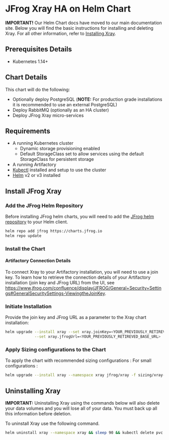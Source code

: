 # JFrog Xray HA on Helm Chart

**IMPORTANT!** Our Helm Chart docs have moved to our main documentation site. Below you will find the basic instructions for installing and deleting Xray. For all other information, refer to [Installing Xray](https://www.jfrog.com/confluence/display/JFROG/Installing+Xray).

## Prerequisites Details

* Kubernetes 1.14+

## Chart Details

This chart will do the following:

* Optionally deploy PostgreSQL (**NOTE:** For production grade installations it is recommended to use an external PostgreSQL)
* Deploy RabbitMQ (optionally as an HA cluster)
* Deploy JFrog Xray micro-services

## Requirements

- A running Kubernetes cluster
  - Dynamic storage provisioning enabled
  - Default StorageClass set to allow services using the default StorageClass for persistent storage
- A running Artifactory
- [Kubectl](https://kubernetes.io/docs/tasks/tools/install-kubectl/) installed and setup to use the cluster
- [Helm](https://helm.sh/) v2 or v3 installed


## Install JFrog Xray

### Add the JFrog Helm Repository

Before installing JFrog helm charts, you will need to add the [JFrog helm repository](https://charts.jfrog.io) to your Helm client.
```bash
helm repo add jfrog https://charts.jfrog.io
helm repo update
```

### Install the Chart

#### Artifactory Connection Details

To connect Xray to your Artifactory installation, you will need to use a join key. To learn how to retrieve the connection details of your Artifactory installation (join key and JFrog URL) from the UI, see https://www.jfrog.com/confluence/display/JFROG/General+Security+Settings#GeneralSecuritySettings-ViewingtheJoinKey. 

### Initiate Installation
Provide the join key and JFrog URL as a parameter to the Xray chart installation:

```bash
helm upgrade --install xray --set xray.joinKey=<YOUR_PREVIOUSLY_RETIREVED_JOIN_KEY> \
             --set xray.jfrogUrl=<YOUR_PREVIOUSLY_RETIREVED_BASE_URL>  --namespace xray jfrog/xray
```

### Apply Sizing configurations to the Chart
To apply the chart with recommended sizing configurations :
For small configurations :
```bash
helm upgrade --install xray --namespace xray jfrog/xray -f sizing/xray-sizing-small.yaml
```

## Uninstalling Xray

**IMPORTANT:** Uninstalling Xray using the commands below will also delete your data volumes and you will lose all of your data. You must back up all this information before deletion.

To uninstall Xray use the following command.

```bash
helm uninstall xray --namespace xray && sleep 90 && kubectl delete pvc -l app=xray
```

